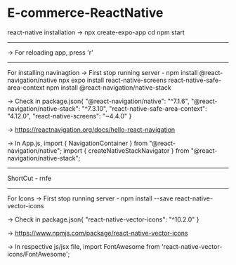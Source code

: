 # E-commerce-ReactNative
react-native installation -> npx create-expo-app <appname>
cd <appname>
npm start
__________________________________________________________________________________________________________________

-> For reloading app, press 'r'
__________________________________________________________________________________________________________________

For installing navinagtion -> First stop running server - npm install @react-navigation/native
npx expo install react-native-screens react-native-safe-area-context
npm install @react-navigation/native-stack

-> Check in package.json{
    "@react-navigation/native": "^7.1.6",
    "@react-navigation/native-stack": "^7.3.10",
    "react-native-safe-area-context": "4.12.0",
    "react-native-screens": "~4.4.0"
}

-> https://reactnavigation.org/docs/hello-react-navigation

-> In App.js,
import { NavigationContainer } from "@react-navigation/native";
import { createNativeStackNavigator } from "@react-navigation/native-stack";
__________________________________________________________________________________________________________________

ShortCut - rnfe
__________________________________________________________________________________________________________________

For Icons -> First stop running server - npm install --save react-native-vector-icons

-> Check in package.json{
    "react-native-vector-icons": "^10.2.0"
}

-> https://www.npmjs.com/package/react-native-vector-icons

-> In respective js/jsx file,
import FontAwesome from 'react-native-vector-icons/FontAwesome';
